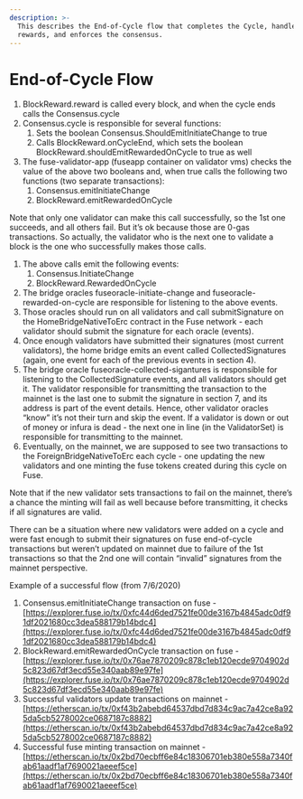 ```yaml
---
description: >-
  This describes the End-of-Cycle flow that completes the Cycle, handles
  rewards, and enforces the consensus.
---
```


# End-of-Cycle Flow

1. BlockReward.reward is called every block, and when the cycle ends calls the Consensus.cycle
2. Consensus.cycle is responsible for several functions:
   1. Sets the boolean Consensus.ShouldEmitInitiateChange to true
   2. Calls BlockReward.onCycleEnd, which sets the boolean BlockReward.shouldEmitRewardedOnCycle to true as well
3. The fuse-validator-app (fuseapp container on validator vms) checks the value of the above two booleans and, when true calls the following two functions (two separate transactions):
   1. Consensus.emitInitiateChange
   2. BlockReward.emitRewardedOnCycle

Note that only one validator can make this call successfully, so the 1st one succeeds, and all others fail. But it’s ok because those are 0-gas transactions. So actually, the validator who is the next one to validate a block is the one who successfully makes those calls.

1. The above calls emit the following events:
   1. Consensus.InitiateChange
   2. BlockReward.RewardedOnCycle
2. The bridge oracles fuseoracle-initiate-change and fuseoracle-rewarded-on-cycle are responsible for listening to the above events.
3. Those oracles should run on all validators and call submitSignature on the HomeBridgeNativeToErc contract in the Fuse network - each validator should submit the signature for each oracle (events).
4. Once enough validators have submitted their signatures (most current validators), the home bridge emits an event called CollectedSignatures (again, one event for each of the previous events in section 4).
5. The bridge oracle fuseoracle-collected-sigantures is responsible for listening to the CollectedSignature events, and all validators should get it. The validator responsible for transmitting the transaction to the mainnet is the last one to submit the signature in section 7, and its address is part of the event details. Hence, other validator oracles “know” it’s not their turn and skip the event. If a validator is down or out of money or infura is dead - the next one in line (in the ValidatorSet) is responsible for transmitting to the mainnet.
6. Eventually, on the mainnet, we are supposed to see two transactions to the ForeignBridgeNativeToErc each cycle - one updating the new validators and one minting the fuse tokens created during this cycle on Fuse.

Note that if the new validator sets transactions to fail on the mainnet, there’s a chance the minting will fail as well because before transmitting, it checks if all signatures are valid.&#x20;

There can be a situation where new validators were added on a cycle and were fast enough to submit their signatures on fuse end-of-cycle transactions but weren’t updated on mainnet due to failure of the 1st transactions so that the 2nd one will contain “invalid” signatures from the mainnet perspective.



Example of a successful flow (from 7/6/2020)

1. Consensus.emitInitiateChange transaction on fuse - [https://explorer.fuse.io/tx/0xfc44d6ded7521fe00de3167b4845adc0df91df2021680cc3dea588179b14bdc4](https://explorer.fuse.io/tx/0xfc44d6ded7521fe00de3167b4845adc0df91df2021680cc3dea588179b14bdc4)
2. BlockReward.emitRewardedOnCycle transaction on fuse - [https://explorer.fuse.io/tx/0x76ae7870209c878c1eb120ecde9704902d5c823d67df3ecd55e340aab89e97fe](https://explorer.fuse.io/tx/0x76ae7870209c878c1eb120ecde9704902d5c823d67df3ecd55e340aab89e97fe)
3. Successful validators update transactions on mainnet - [https://etherscan.io/tx/0xf43b2abebd64537dbd7d834c9ac7a42ce8a925da5cb5278002ce0687187c8882](https://etherscan.io/tx/0xf43b2abebd64537dbd7d834c9ac7a42ce8a925da5cb5278002ce0687187c8882)
4. Successful fuse minting transaction on mainnet - [https://etherscan.io/tx/0x2bd70ecbff6e84c18306701eb380e558a7340fab61aadf1af7690021aeeef5ce](https://etherscan.io/tx/0x2bd70ecbff6e84c18306701eb380e558a7340fab61aadf1af7690021aeeef5ce)

